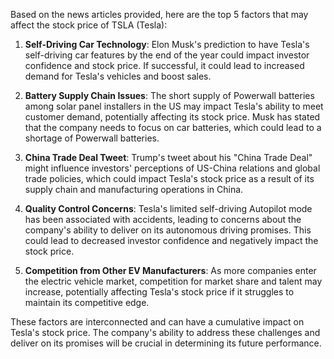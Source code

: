Based on the news articles provided, here are the top 5 factors that may affect the stock price of TSLA (Tesla):

1. **Self-Driving Car Technology**: Elon Musk's prediction to have Tesla's self-driving car features by the end of the year could impact investor confidence and stock price. If successful, it could lead to increased demand for Tesla's vehicles and boost sales.

2. **Battery Supply Chain Issues**: The short supply of Powerwall batteries among solar panel installers in the US may impact Tesla's ability to meet customer demand, potentially affecting its stock price. Musk has stated that the company needs to focus on car batteries, which could lead to a shortage of Powerwall batteries.

3. **China Trade Deal Tweet**: Trump's tweet about his "China Trade Deal" might influence investors' perceptions of US-China relations and global trade policies, which could impact Tesla's stock price as a result of its supply chain and manufacturing operations in China.

4. **Quality Control Concerns**: Tesla's limited self-driving Autopilot mode has been associated with accidents, leading to concerns about the company's ability to deliver on its autonomous driving promises. This could lead to decreased investor confidence and negatively impact the stock price.

5. **Competition from Other EV Manufacturers**: As more companies enter the electric vehicle market, competition for market share and talent may increase, potentially affecting Tesla's stock price if it struggles to maintain its competitive edge.

These factors are interconnected and can have a cumulative impact on Tesla's stock price. The company's ability to address these challenges and deliver on its promises will be crucial in determining its future performance.